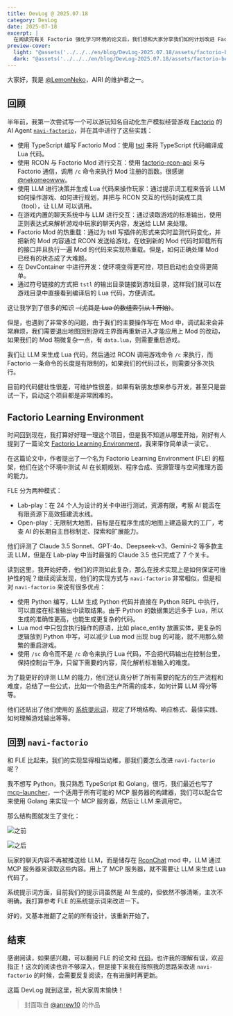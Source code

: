 ```yaml
---
title: DevLog @ 2025.07.18
category: DevLog
date: 2025-07-18
excerpt: |
  在阅读完有关 Factorio 强化学习环境的论文后，我们想和大家分享我们如何计划改进 Factorio agent 项目 `navi-factorio`。
preview-cover:
  light: "@assets('../../../en/blog/DevLog-2025.07.18/assets/factorio-belt.gif')"
  dark: "@assets('../../../en/blog/DevLog-2025.07.18/assets/factorio-belt.gif')"
---
```


大家好，我是 [@LemonNeko](https://github.com/LemonNekoGH)，AIRI 的维护者之一。

## 回顾

半年前，我第一次尝试写一个可以游玩知名自动化生产模拟经营游戏 [Factorio](https://www.factorio.com/) 的 AI Agent [`navi-factorio`](https://github.com/navichat/navi-factorio)，并在其中进行了这些实践：

- 使用 TypeScript 编写 Factorio Mod：使用 [tstl](https://github.com/TypeScriptToLua/TypeScriptToLua) 来将 TypeScript 代码编译成 Lua 代码。
- 使用 RCON 与 Factorio Mod 进行交互：使用 [factorio-rcon-api](https://github.com/nekomeowww/factorio-rcon-api) 来与 Factorio 通信，调用 `/c` 命令来执行 Mod 注册的函数。很感谢 [@nekomeowww](https://github.com/nekomeowww)。
- 使用 LLM 进行决策并生成 Lua 代码来操作玩家：通过提示词工程来告诉 LLM 如何操作游戏、如何进行规划，并把与 RCON 交互的代码封装成工具（tool），让 LLM 可以调用。
- 在游戏内置的聊天系统中与 LLM 进行交互：通过读取游戏的标准输出，使用正则表达式来解析游戏中玩家的聊天内容，发送给 LLM 来处理。
- Factorio Mod 的热重载：通过为 tstl 写插件的形式来实时监测代码变化，并把新的 Mod 内容通过 RCON 发送给游戏，在收到新的 Mod 代码时卸载所有的接口并且执行一遍 Mod 的代码来实现热重载。但是，如何正确处理 Mod 已经有的状态成了大难题。
- 在 DevContainer 中进行开发：使环境变得更可控，项目启动也会变得更简单。
- 通过符号链接的方式把 `tstl` 的输出目录链接到游戏目录，这样我们就可以在游戏目录中直接看到编译后的 Lua 代码，方便调试。

这让我学到了很多的知识 ~~（尤其是 Lua 的数组索引从 1 开始）~~。

但是，也遇到了非常多的问题，由于我们的主要操作写在 Mod 中，调试起来会非常麻烦，我们需要退出地图回到游戏主界面再重新进入才能应用上 Mod 的改动，如果我们的 Mod 稍微复杂一点，有 `data.lua`，则需要重启游戏。

我们让 LLM 来生成 Lua 代码，然后通过 RCON 调用游戏命令 `/c` 来执行，而 Factorio 一条命令的长度是有限制的，如果我们的代码过长，则需要分多次执行。

目前的代码健壮性很差，可维护性很差，如果有新朋友想来参与开发，甚至只是尝试一下，启动这个项目都是非常困难的。

## Factorio Learning Environment

时间回到现在，我打算好好理一理这个项目，但是我不知道从哪里开始，刚好有人提到了一篇论文 [Factorio Learning Environment](https://arxiv.org/abs/2503.09617)，我来带你简单读一读它。

在这篇论文中，作者提出了一个名为 Factorio Learning Environment (FLE) 的框架，他们在这个环境中测试 AI 在长期规划、程序合成、资源管理与空间推理方面的能力。

FLE 分为两种模式：

- Lab-play：在 24 个人为设计的关卡中进行测试，资源有限，考察 AI 能否在有限资源下高效搭建流水线。
- Open-play：无限制大地图，目标是在程序生成的地图上建造最大的工厂，考查 AI 的长期自主目标制定、探索和扩展能力。

他们评测了 Claude 3.5 Sonnet、GPT-4o、Deepseek-v3、Gemini-2 等多款主流 LLM，但是在 Lab-play 中当时最强的 Claude 3.5 也只完成了 7 个关卡。

读到这里，我开始好奇，他们的评测如此复杂，那么在技术实现上是如何保证可维护性的呢？继续阅读发现，他们的实现方式与 `navi-factorio` 非常相似，但是相对 `navi-factorio` 来说有很多优点：

- 使用 Python 编写，LLM 生成 Python 代码并直接在 Python REPL 中执行，可以直接在标准输出中读取结果。由于 Python 的数据集远远多于 Lua，所以生成的准确性更高，也能生成更复杂的代码。
- Lua mod 中只包含执行操作的原语，比如 place_entity 放置实体，更复杂的逻辑放到 Python 中写，可以减少 Lua mod 出现 bug 的可能，就不用那么频繁的重启游戏。
- 使用 `/sc` 命令而不是 `/c` 命令来执行 Lua 代码，不会把代码输出在控制台里，保持控制台干净，只留下需要的内容，简化解析标准输入的难度。

为了能更好的评测 LLM 的能力，他们还认真分析了所有需要的配方的生产流程和难度，总结了一些公式，比如一个物品生产所需的成本，如何计算 LLM 得分等等。

他们还贴出了他们使用的 [系统提示词](https://arxiv.org/html/2503.09617v1#A8.SS4)，规定了环境结构、响应格式、最佳实践、如何理解游戏输出等等。

## 回到 `navi-factorio`

和 FLE 比起来，我们的实现显得相当幼稚，那我们要怎么改进 `navi-factorio` 呢？

我不想写 Python，我只熟悉 TypeScript 和 Golang，很巧，我们最近也写了 [mcp-launcher](https://github.com/moeru-ai/mcp-launcher)，一个适用于所有可能的 MCP 服务器的构建器，我们可以配合它来使用 Golang 来实现一个 MCP 服务器，然后让 LLM 来调用它。

那么结构图就发生了变化：

<div class="flex flex-row gap-4">

![之前](./assets/structure-before.avif)

![之后](./assets/structure-after.avif)

</div>

玩家的聊天内容不再被推送给 LLM，而是储存在 [RconChat](https://gitlab.com/FishBus/rconchat) mod 中，LLM 通过 MCP 服务器来读取这些内容。用上了 MCP 服务器，就不需要让 LLM 来生成 Lua 代码了。

系统提示词方面，目前我们的提示词虽然是 AI 生成的，但依然不够清晰，主次不明确，我打算参考 FLE 的系统提示词来改进一下。

好的，又基本推翻了之前的所有设计，该重新开始了。

## 结束

感谢阅读，如果感兴趣，可以翻阅 FLE 的论文和 [代码](https://github.com/JackHopkins/factorio-learning-environment)，也许我的理解有误，欢迎指正！这次的阅读也许不够深入，但是接下来我在按照我的思路来改进 `navi-factorio` 的时候，会需要反复阅读，在有进展时再更新。

这篇 DevLog 就到这里，祝大家周末愉快！

> 封面取自 [@anrew10](https://es.pixilart.com/art/factorio-yellow-belt-132272fb3d727dd) 的作品
